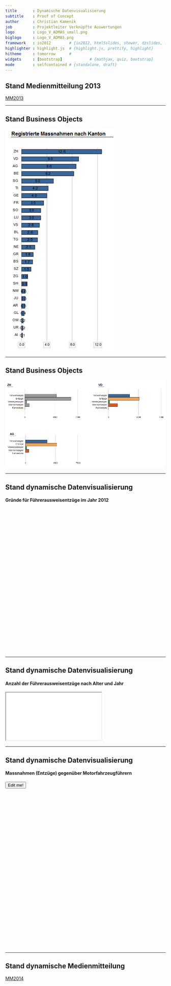 ```yaml
---
title       : Dynamische Datenvisualisierung
subtitle    : Proof of Concept
author      : Christian Kamenik
job         : Projektleiter Verknüpfte Auswertungen
logo        : Logo_V_ADMAS_small.png
biglogo     : Logo_V_ADMAS.png
framework   : io2012        # {io2012, html5slides, shower, dzslides, ...}
highlighter : highlight.js  # {highlight.js, prettify, highlight}
hitheme     : tomorrow      # 
widgets     : [bootstrap]            # {mathjax, quiz, bootstrap}
mode        : selfcontained # {standalone, draft}
---
```









## Stand Medienmitteilung 2013

[MM2013](http://www.astra.admin.ch/dokumentation/00109/00113/00491/index.html?lang=de&print_style=yes&msg-id=47737)

---

## Stand Business Objects

![alt text](assets/img/Unbenannt-1.png)

---

## Stand Business Objects

![alt text](assets/img/Unbenannt-3.png)

---

## Stand dynamische Datenvisualisierung

#### Gründe für Führerausweisentzüge im Jahr 2012  

<!-- PieChart generated in R 2.15.1 by googleVis 0.4.5 package -->
<!-- Wed Nov 13 22:32:15 2013 -->


<!-- jsHeader -->
<script type="text/javascript">
 
// jsData 
function gvisDataPieChartID3a84331f4a3 () {
var data = new google.visualization.DataTable();
var datajson =
[
 [
 "Missachten von Geschwindigkeitsvorschriften",
66,
426,
767,
918,
1124,
1206,
1483,
1593,
1704,
1723,
1918,
2107,
2895,
3403,
4349,
5474,
7071,
8302,
10951,
10927,
16668,
30992,
31608,
34648,
34847,
31430,
30663,
26203 
],
[
 "Angetrunkenheit (>=0,80 ‰)",
13036,
1750,
2373,
2297,
2169,
2327,
2652,
2981,
3222,
3462,
3630,
4175,
4709,
5217,
6328,
8864,
14968,
14238,
16073,
15644,
17567,
18070,
17734,
16754,
17650,
16590,
16794,
14525 
],
[
 "Unaufmerksamtkeit",
18,
107,
170,
211,
241,
302,
350,
431,
455,
476,
534,
704,
918,
1083,
1306,
1764,
2454,
2536,
3017,
2596,
3700,
7570,
7989,
8442,
8967,
8640,
9395,
8410 
],
[
 "Missachten des Vortritts",
9,
50,
77,
93,
106,
116,
102,
116,
131,
141,
159,
180,
206,
219,
269,
339,
468,
519,
567,
695,
1155,
3470,
3616,
3772,
4051,
3975,
4083,
3445 
],
[
 "Nichtbeachten von Signalen",
15,
100,
142,
148,
145,
146,
173,
190,
202,
194,
206,
229,
253,
332,
370,
429,
585,
593,
697,
678,
878,
1521,
1496,
1671,
1805,
1710,
1472,
1366 
],
[
 "Unzulässiges Überholen",
6,
67,
94,
86,
84,
121,
125,
98,
135,
150,
166,
160,
188,
241,
249,
275,
344,
423,
582,
707,
997,
1817,
1783,
1855,
1755,
1722,
1789,
1520 
],
[
 "Andere Fahrfehler",
6628,
523,
700,
481,
394,
461,
424,
474,
579,
496,
557,
645,
772,
897,
1100,
1313,
1806,
2120,
2634,
2945,
3484,
5089,
4951,
4685,
4880,
4970,
4709,
4583 
],
[
 "Trunksucht",
1496,
116,
122,
115,
85,
131,
183,
166,
220,
224,
276,
338,
419,
433,
633,
787,
833,
758,
858,
796,
1015,
1137,
1223,
1386,
1499,
1473,
1707,
1838 
],
[
 "Einfluss von Medikamenten oder Drogen",
7,
35,
63,
71,
78,
113,
156,
203,
179,
173,
207,
223,
196,
174,
227,
322,
524,
690,
916,
1449,
1994,
1889,
1772,
1744,
2285,
2363,
2778,
2843 
],
[
 "Drogensucht",
110,
186,
261,
327,
366,
513,
798,
1083,
1164,
938,
920,
1041,
880,
815,
752,
813,
809,
932,
1124,
1598,
1985,
1754,
1897,
1900,
2292,
2149,
2411,
2899 
],
[
 "Krankheit oder Gebrechen",
1421,
183,
187,
173,
170,
174,
213,
215,
247,
287,
303,
330,
365,
404,
457,
510,
913,
860,
887,
969,
1191,
1678,
1750,
2428,
3203,
3928,
4201,
4344 
],
[
 "Übrige Gründe",
13004,
1226,
1634,
1446,
1428,
1521,
1806,
1942,
1980,
2108,
2263,
2578,
2835,
2817,
3634,
4288,
5505,
5425,
6265,
6551,
9510,
14154,
14741,
15571,
17322,
18259,
20309,
18336 
] 
];
data.addColumn('string','Y.NA');
data.addColumn('number','Y.1986');
data.addColumn('number','Y.1987');
data.addColumn('number','Y.1988');
data.addColumn('number','Y.1989');
data.addColumn('number','Y.1990');
data.addColumn('number','Y.1991');
data.addColumn('number','Y.1992');
data.addColumn('number','Y.1993');
data.addColumn('number','Y.1994');
data.addColumn('number','Y.1995');
data.addColumn('number','Y.1996');
data.addColumn('number','Y.1997');
data.addColumn('number','Y.1998');
data.addColumn('number','Y.1999');
data.addColumn('number','Y.2000');
data.addColumn('number','Y.2001');
data.addColumn('number','Y.2002');
data.addColumn('number','Y.2003');
data.addColumn('number','Y.2004');
data.addColumn('number','Y.2005');
data.addColumn('number','Y.2006');
data.addColumn('number','Y.2007');
data.addColumn('number','Y.2008');
data.addColumn('number','Y.2009');
data.addColumn('number','Y.2010');
data.addColumn('number','Y.2011');
data.addColumn('number','Y.2012');
data.addColumn('number','Y.2013');
data.addRows(datajson);
return(data);
}
 
// jsDrawChart
function drawChartPieChartID3a84331f4a3() {
var data = gvisDataPieChartID3a84331f4a3();
var options = {};
options["allowHtml"] = true;
options["width"] =   1000;
options["height"] =    450;
options["pieHole"] =    0.4;
options["pieResidueSliceLabel"] = "Rest";
options["chartArea"] = {left:0,top:100,width:900,height:300};
options["legend"] = {position: 'right'};

    var chart = new google.visualization.PieChart(
    document.getElementById('PieChartID3a84331f4a3')
    );
    chart.draw(data,options);
    

}
  
 
// jsDisplayChart
(function() {
var pkgs = window.__gvisPackages = window.__gvisPackages || [];
var callbacks = window.__gvisCallbacks = window.__gvisCallbacks || [];
var chartid = "corechart";
  
// Manually see if chartid is in pkgs (not all browsers support Array.indexOf)
var i, newPackage = true;
for (i = 0; newPackage && i < pkgs.length; i++) {
if (pkgs[i] === chartid)
newPackage = false;
}
if (newPackage)
  pkgs.push(chartid);
  
// Add the drawChart function to the global list of callbacks
callbacks.push(drawChartPieChartID3a84331f4a3);
})();
function displayChartPieChartID3a84331f4a3() {
  var pkgs = window.__gvisPackages = window.__gvisPackages || [];
  var callbacks = window.__gvisCallbacks = window.__gvisCallbacks || [];
  window.clearTimeout(window.__gvisLoad);
  // The timeout is set to 100 because otherwise the container div we are
  // targeting might not be part of the document yet
  window.__gvisLoad = setTimeout(function() {
  var pkgCount = pkgs.length;
  google.load("visualization", "1", { packages:pkgs, callback: function() {
  if (pkgCount != pkgs.length) {
  // Race condition where another setTimeout call snuck in after us; if
  // that call added a package, we must not shift its callback
  return;
}
while (callbacks.length > 0)
callbacks.shift()();
} });
}, 100);
}
 
// jsFooter
</script>
 
<!-- jsChart -->  
<script type="text/javascript" src="https://www.google.com/jsapi?callback=displayChartPieChartID3a84331f4a3"></script>
 
<!-- divChart -->
  
<div id="PieChartID3a84331f4a3"
  style="width: 1000px; height: 450px;">
</div>


---

## Stand dynamische Datenvisualisierung

#### Anzahl der Führerausweisentzüge nach Alter und Jahr

<iframe src=assets/fig/MultiBar.html seamless></iframe>


---

## Stand dynamische Datenvisualisierung

#### Massnahmen (Entzüge) gegenüber Motorfahrzeugführern

<!-- LineChart generated in R 2.15.1 by googleVis 0.4.5 package -->
<!-- Wed Nov 13 21:39:28 2013 -->


<!-- jsHeader -->
<script type="text/javascript">
 
// jsData 
function gvisDataLineChartID3a84608d5a5 () {
var data = new google.visualization.DataTable();
var datajson =
[
 [
 1986,
4833,
24421 
],
[
 1987,
305,
3395 
],
[
 1988,
428,
4677 
],
[
 1989,
442,
4336 
],
[
 1990,
476,
4408 
],
[
 1991,
535,
4785 
],
[
 1992,
631,
5800 
],
[
 1993,
634,
6626 
],
[
 1994,
571,
7191 
],
[
 1995,
542,
7387 
],
[
 1996,
614,
7693 
],
[
 1997,
602,
8731 
],
[
 1998,
689,
10011 
],
[
 1999,
739,
11080 
],
[
 2000,
907,
13428 
],
[
 2001,
1004,
17370 
],
[
 2002,
1348,
25633 
],
[
 2003,
1350,
26309 
],
[
 2004,
1311,
31744 
],
[
 2005,
1400,
32933 
],
[
 2006,
1818,
44123 
],
[
 2007,
2561,
68358 
],
[
 2008,
2585,
69693 
],
[
 2009,
2758,
72459 
],
[
 2010,
2858,
76212 
],
[
 2011,
2739,
74057 
],
[
 2012,
3060,
75206 
],
[
 2013,
2688,
66989 
] 
];
data.addColumn('number','Zeit');
data.addColumn('number','Entzug des Lernfahrausweises');
data.addColumn('number','Entzug des Führerausweises');
data.addRows(datajson);
return(data);
}
 
// jsDrawChart
function drawChartLineChartID3a84608d5a5() {
var data = gvisDataLineChartID3a84608d5a5();
var options = {};
options["allowHtml"] = true;
options["width"] =   1000;
options["height"] =    500;
options["chartArea"] = {left:0,top:50,width:600,height:300};

    chartLineChartID3a84608d5a5 = new google.visualization.ChartWrapper({
    dataTable: data,       
    chartType: 'LineChart',
    containerId: 'LineChartID3a84608d5a5',
    options: options
    });
    chartLineChartID3a84608d5a5.draw();
    

}

  function openEditorLineChartID3a84608d5a5() {
  var editor = new google.visualization.ChartEditor();
  google.visualization.events.addListener(editor, 'ok',
  function() { 
  chartLineChartID3a84608d5a5 = editor.getChartWrapper();  
  chartLineChartID3a84608d5a5.draw(document.getElementById('LineChartID3a84608d5a5')); 
  }); 
  editor.openDialog(chartLineChartID3a84608d5a5);
  }
    
 
// jsDisplayChart
(function() {
var pkgs = window.__gvisPackages = window.__gvisPackages || [];
var callbacks = window.__gvisCallbacks = window.__gvisCallbacks || [];
var chartid = "charteditor";
  
// Manually see if chartid is in pkgs (not all browsers support Array.indexOf)
var i, newPackage = true;
for (i = 0; newPackage && i < pkgs.length; i++) {
if (pkgs[i] === chartid)
newPackage = false;
}
if (newPackage)
  pkgs.push(chartid);
  
// Add the drawChart function to the global list of callbacks
callbacks.push(drawChartLineChartID3a84608d5a5);
})();
function displayChartLineChartID3a84608d5a5() {
  var pkgs = window.__gvisPackages = window.__gvisPackages || [];
  var callbacks = window.__gvisCallbacks = window.__gvisCallbacks || [];
  window.clearTimeout(window.__gvisLoad);
  // The timeout is set to 100 because otherwise the container div we are
  // targeting might not be part of the document yet
  window.__gvisLoad = setTimeout(function() {
  var pkgCount = pkgs.length;
  google.load("visualization", "1", { packages:pkgs, callback: function() {
  if (pkgCount != pkgs.length) {
  // Race condition where another setTimeout call snuck in after us; if
  // that call added a package, we must not shift its callback
  return;
}
while (callbacks.length > 0)
callbacks.shift()();
} });
}, 100);
}
 
// jsFooter
</script>
 
<!-- jsChart -->  
<script type="text/javascript" src="https://www.google.com/jsapi?callback=displayChartLineChartID3a84608d5a5"></script>
 
<!-- divChart -->
<input type='button' onclick='openEditorLineChartID3a84608d5a5()' value='Edit me!'/>  
<div id="LineChartID3a84608d5a5"
  style="width: 1000px; height: 500px;">
</div>


---

## Stand dynamische Medienmitteilung

[MM2014](http://www.astra.admin.ch/dokumentation/00109/00113/00491/index.html?lang=de&print_style=yes&msg-id=47737)
